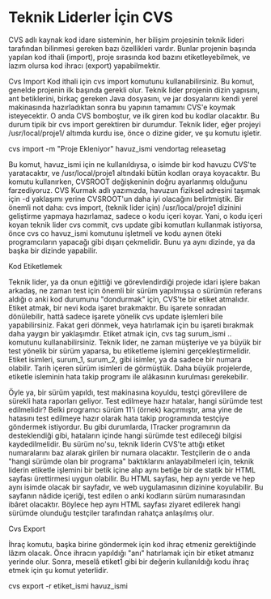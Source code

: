# Teknik Liderler İçin CVS

CVS adlı kaynak kod idare sisteminin, her bilişim projesinin teknik
lideri tarafından bilinmesi gereken bazı özellikleri vardır. Bunlar
projenin başında yapılan kod ithali (import), proje sırasında kod
bazını etiketleyebilmek, ve lazım olursa kod ihracı (export)
yapabilmektir.

Cvs Import Kod ithali için cvs import komutunu kullanabilirsiniz. Bu
komut, genelde projenin ilk başında gerekli olur. Teknik lider
projenin dizin yapısını, ant betiklerini, birkaç gereken Java
dosyasını, ve jar dosyalarını kendi yerel makinasında hazırladıktan
sonra bu yapının tamamını CVS'e koymak isteyecektir. O anda CVS
bomboştur, ve ilk giren kod bu kodlar olacaktır.  Bu durum tipik bir
cvs import gerektiren bir durumdur. Teknik lider, eğer projeyi
/usr/local/proje1/ altımda kurdu ise, önce o dizine gider, ve şu
komutu işletir.

cvs import -m "Proje Ekleniyor" havuz_ismi vendortag releasetag

Bu komut, havuz_ismi için ne kullanıldıysa, o isimde bir kod havuzu
CVS'te yaratacaktır, ve /usr/local/proje1 altındaki bütün kodları
oraya koyacaktır.  Bu komutu kullanırken, CVSROOT değişkeninin doğru
ayarlanmış olduğunu farzediyoruz. CVS Kurmak adlı yazımızda, havuzun
fiziksel adresini taşımak için -d yaklaşımı yerine CVSROOT'un daha iyi
olacağını belirtmiştik.  Bir önemli not daha: cvs import, (teknik
lider için) /usr/local/proje1 dizinini geliştirme yapmaya hazırlamaz,
sadece o kodu içeri koyar. Yani, o kodu içeri koyan teknik lider cvs
commit, cvs update gibi komutları kullanmak istiyorsa, önce cvs co
havuz_ismi komutunu işletmeli ve kodu aynen öteki programcıların
yapacağı gibi dışarı çekmelidir. Bunu ya aynı dizinde, ya da başka bir
dizinde yapabilir.

Kod Etiketlemek

Teknik lider, ya da onun eğittiği ve görevlendirdiği projede idari
işlere bakan arkadaş, ne zaman test için önemli bir sürüm yapılmışsa o
sürümün referans aldığı o anki kod durumunu "dondurmak" için, CVS'te
bir etiket atmalıdır. Etiket atmak, bir nevi koda işaret
bırakmaktır. Bu işarete sonradan dönülebilir, hattâ sadece işarete
yönelik cvs update işlemleri bile yapabilirsiniz. Fakat geri dönmek,
veya hatırlamak için bu işareti bırakmak daha yaygın bir yaklaşımdır.
Etiket atmak için, cvs tag surum_ismi .. komutunu kullanabilirsiniz.
Teknik lider, ne zaman müşteriye ve ya büyük bir test yönelik bir
sürüm yaparsa, bu etiketleme işlemini gerçekleştirmelidir. Etiket
isimleri, surum_1, surum_2, gibi isimler, ya da sadece bir numara
olabilir. Tarih içeren sürüm isimleri de görmüştük.  Daha büyük
projelerde, etiketle isleminin hata takip programı ile alâkasının
kurulması gerekebilir.

Öyle ya, bir sürüm yapıldı, test makinasına koyuldu, testçi
görevlilere de sürekli hata raporları geliyor. Test edilmeye hazır
hatalar, hangi sürümde test edilmelidir? Belki programcı sürüm 11'i
(örnek) kaçırmıştır, ama yine de hatasını test edilmeye hazır olarak
hata takip programında testçiye göndermek istiyordur.  Bu gibi
durumlarda, ITracker programının da desteklendiği gibi, hataların
içinde hangi sürümde test edileceği bilgisi kaydedilmelidir. Bu sürüm
no'su, teknik liderin CVS'te attığı etiket numaralarını baz alarak
girilen bir numara olacaktır.  Testçilerin de o anda "hangi sürümde
olan bir programa" baktıklarını anlayabilmeleri için, teknik liderin
etiketle işlemini bir betik içine alıp aynı betiğe bir de statik bir
HTML sayfası ürettirmesi uygun olabilir. Bu HTML sayfası, hep aynı
yerde ve hep aynı isimde olacak bir sayfadır, ve web uygulamasının
dizinine koyulabilir. Bu sayfanın nâdide içeriği, test edilen o anki
kodların sürüm numarasından ibâret olacaktır. Böylece hep aynı HTML
sayfası ziyaret edilerek hangi sürümde olunduğu testçiler tarafından
rahatça anlaşılmış olur.

Cvs Export

İhraç komutu, başka birine göndermek için kod ihraç etmeniz
gerektiğinde lâzım olacak. Önce ihracın yapıldığı "anı" hatırlamak
için bir etiket atmanız yerinde olur. Sonra, meselâ etiket1 gibi bir
değerin kullanıldığı kodu ihraç etmek için şu komut yeterlidir.

cvs export -r etiket_ismi havuz_ismi

